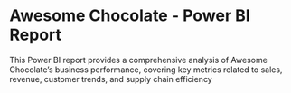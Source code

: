 # Awesome Chocolate - Power BI Report

This Power BI report provides a comprehensive analysis of Awesome Chocolate’s business performance, covering key metrics related to sales, revenue, customer trends, and supply chain efficiency
